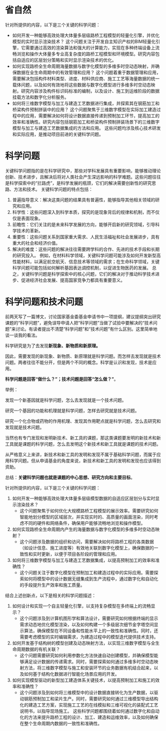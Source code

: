 # 省自然

针对所提供的内容，以下是三个关键的科学问题：
- 如何开发一种能够高效处理大体量多层级路桥工程模型的轻量化引擎，并优化模型的实时显示渲染技术？
		   这个问题关注于开发自主知识产权的BIM轻量化引擎，它需要通过高效的渲染算法和强大的计算能力，实现在多种终端设备上流畅浏览和操作大体量多专业高复杂度的路桥工程模型和环境模型。研究内容包括自适应的区层划分策略和实时显示渲染技术的优化。
- 如何实现路桥全生命周期海量数据与数字化模型的多维多时空动态映射，并确保数据在全生命周期中的有效管理和应用？
		   这个问题着重于数据管理和应用，需要解决包括构件材料类型、进度、材料供应商、施工工艺等海量数据的统一载体问题，以及如何有效地将这些数据与数字化模型进行多维多时空动态映射。研究内容涉及构件标识码标准的编制，以及设计、施工到运维阶段的数据挂载方法和数字化分析服务。
- 如何将三维数字模型与加工与建造工艺数据进行集成，并探索其在钢筋加工和桥梁构件预制拼装中的应用？
		   这个问题聚焦于三维数字模型在实际加工建造过程中的应用，需要解决如何将设计数据直接传递到预制加工环节，提高加工的效率和准确性。研究内容包括钢筋加工和桥梁构件预制拼装场景下的三维数字模型与加工与建造工艺数据集成的方法和应用。
这些问题均涉及核心技术研发和实际应用，是推动项目前进的关键科学问题。


# 科学问题

关键科学问题指的是在科学研究中，那些对学科发展具有重要影响，能够推动理论创新、技术进步，且解决后将对人类社会产生深远影响的科学难题。这些问题往往是科学探索中的“拦路虎”，是科学发展的瓶颈，它们的解决需要创新性的研究思路、方法和技术。
关键科学问题的特点包括：
1. 普遍指导意义：解决这类问题的结果具有普遍性，能够指导其他相关领域的研究和应用。
2. 科学性：这些问题深入到科学本质，探究的是现象背后的规律和机制，而不仅仅是表面现象。
3. 前瞻性：它们关注的是未来科学发展的方向，能够开启新的研究领域，引导科学技术的革新。
4. 重要性：这些问题关系到国家重大需求、人民生活福祉和社会发展进步，具有重大的社会和经济价值。
5. 解决的难度：这些问题的解决往往需要跨学科的合作、先进的技术手段和长期的研究投入。
例如，在材料科学领域，关键科学问题可能涉及如何开发新型高性能材料，以满足航空航天、信息技术等领域的需求；在生命科学领域，关键科学问题可能包括如何解析基因表达调控机制，以促进生物医药的发展。
总之，关键科学问题是科学探索中的核心问题，它们的解决对于推动科学技术进步、促进经济社会发展、提高国家竞争力都具有重要意义。

# 科学问题和技术问题

前两天写了一篇博文，讨论国家基金委基金申请书中一项提纲，建议提纲突出研究课题的“科学问题”，避免误导申请人把“科学问题”当做了试验中要解决的“技术问题”来讨论。有读者提出不清楚“科学问题”和“技术问题”有什么区别。这里简单地谈一谈我的看法。

科学研究是为了去发现**新现象、新物质和新原理。**

因此，需要发现的新现象、新物质、新原理就是科学问题。而怎样去发现就是技术问题。两者往往不能分开，但是两个不同的概念。科学是认识和发现，技术是应用。

**科学问题是回答“做什么？”；技术问题是回答“怎么做？”**。

举例：

发现一个新基因就是科学问题，怎么去发现就是一个技术问题。

研究一个基因的功能和机理就是科学问题，怎样去研究就是技术问题。

研究一个化合物或药物的作用机理、发现其作用靶点就是科学问题，怎么去研究和发现就是技术问题。

当然也有专门发现和发明新技术、新工具的课题，那这类课题要发明的新技术和新工具就是课题的科学问题，怎么去发明这个新技术和新工具就是课题的技术问题。

从严格意义上来讲，新技术和新工具的发明和发现不属于基础科学问题，而属于应用科学问题。但从申请基金的角度来说，新技术和新工具的发明和发现也应该得到资助。

总结：**关键科学问题也就是课题的中心思想、研究方向和主要目标**。


针对所提供的内容，以下是三个关键的科学问题：

1. 如何开发一种能够高效处理大体量多层级模型数据的自适应区层划分与实时显示渲染技术？
   - 这个问题聚焦于如何优化大规模路桥工程模型的展示效率。需要研究如何智能地划分模型的区域层次，并实现实时的、高质量的画面渲染，同时考虑不同的硬件和网络条件，确保用户能够流畅地浏览和操作模型。
2. 如何实现路桥全生命周期内产生的海量数据与数字化模型的多维多时空动态映射？
   - 这个问题涉及数据的组织和访问，需要解决如何将路桥工程的各类数据（如设计信息、施工进度等）有效地关联到数字化模型上，确保数据的一致性和实时更新，以便于项目各阶段的管理和应用。
3. 如何将三维数字模型与加工与建造工艺数据集成，以提高预制加工的效率和准确性？
   - 这个问题关注于数字化模型在预制加工和建造过程中的实际应用。需要探索如何将模型中的设计数据无缝集成到生产流程中，通过数字化和自动化的手段提升生产效率和施工质量。

结合上述创新点，以下是相关的科学问题描述：
1. 如何设计和实现一个自主轻量化引擎，以支持复杂模型在多终端上的流畅显示？
   - 这个问题涉及到计算机图形学和算法设计，需要研究如何根据终端的显示需求动态地优化模型渲染，以及如何构建一个多级层次细节金字塔空间显示算法，确保模型在不同设备和性能水平上的一致性和准确性。同时，还需要考虑模型的实时编辑需求，为建造过程中的模型迭代提供技术支持。
2. 如何开发基于结构树的模型创建及动态映射方法，以实现三维数字模型与全生命周期数据的有机关联？
   - 这个问题需要研究如何利用参数化方法快速自动创建模型，并确保模型能够满足设计数据的传递需求。同时，需要探索如何通过多维多时空动态映射方法，将三维数字模型与施工和安装环节的业务数据有机结合起来，以及如何基于结构化数据进行智能化场景应用的开发。
3. 如何实现模型驱动的新型加工建造体系关键技术，以提高预制加工和施工的效率和准确性？
   - 这个问题涉及到如何将三维模型中的设计数据直接转化为生产数据，以驱动钢筋预制加工和梁片生产。同时，需要研究如何通过三维模型导出结构化的建造工艺方案，实现施工工艺的在线模拟和三维可视化的装配式工艺说明书，以指导现场施工。
这些科学问题都围绕着如何通过数字化和自动化的方法来提升路桥工程的设计、加工、建造和运维效率，以及如何确保在整个生命周期内数据的一致性和准确性。

